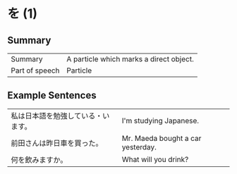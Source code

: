 # を (1)

## Summary

<table><tr>   <td>Summary</td>   <td>A particle which marks a direct object.</td></tr><tr>   <td>Part of speech</td>   <td>Particle</td></tr></table>

## Example Sentences

<table><tr>   <td>私は日本語を勉強している・います。</td>   <td>I'm studying Japanese.</td></tr><tr>   <td>前田さんは昨日車を買った。</td>   <td>Mr. Maeda bought a car yesterday.</td></tr><tr>   <td>何を飲みますか。</td>   <td>What will you drink?</td></tr></table>

